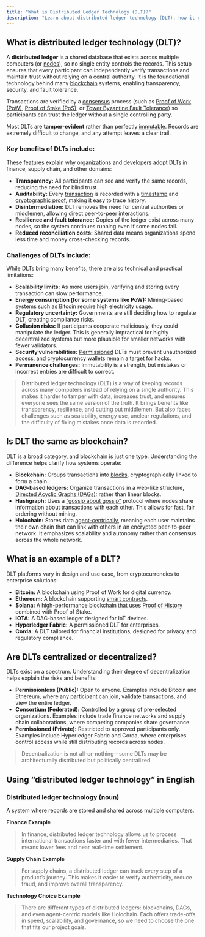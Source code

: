 ```yaml
---
title: "What is Distributed Ledger Technology (DLT)?"
description: "Learn about distributed ledger technology (DLT), how it relates to blockchain, examples of DLT platforms, and where it's used."
---
```


## What is distributed ledger technology (DLT)?

A **distributed ledger** is a shared database that exists across multiple computers (or [nodes](https://fluentdev.vercel.app/glossary/nodes)), so no single entity controls the records. This setup ensures that every participant can independently verify transactions and maintain trust without relying on a central authority. It is the foundational technology behind many [blockchain](https://fluentdev.vercel.app/glossary/blockchain) systems, enabling transparency, security, and fault tolerance.

Transactions are verified by a [consensus](https://fluentdev.vercel.app/glossary/consensus) process (such as [Proof of Work (PoW)](https://fluentdev.vercel.app/glossary/proof-of-work), [Proof of Stake (PoS)](https://fluentdev.vercel.app/glossary/proof-of-stake), or [Tower Byzantine Fault Tolerance](https://ackee.xyz/solana/book/latest/chapter2/tower-bft/)) so participants can trust the ledger without a single controlling party.  

Most DLTs are **tamper-evident** rather than perfectly [immutable](https://fluentdev.vercel.app/glossary/immutable). Records are extremely difficult to change, and any attempt leaves a clear trail.

### Key benefits of DLTs include:

These features explain why organizations and developers adopt DLTs in finance, supply chain, and other domains:

- **Transparency:** All participants can see and verify the same records, reducing the need for blind trust.  
- **Auditability:** Every [transaction](https://fluentdev.vercel.app/glossary/transaction) is recorded with a [timestamp](https://fluentdev.vercel.app/glossary/timestamp) and [cryptographic proof](https://fluentdev.vercel.app/glossary/cryptographic-proofs), making it easy to trace history.  
- **Disintermediation:** DLT removes the need for central authorities or middlemen, allowing direct peer-to-peer interactions.  
- **Resilience and fault tolerance:** Copies of the ledger exist across many nodes, so the system continues running even if some nodes fail.  
- **Reduced reconciliation costs:** Shared data means organizations spend less time and money cross-checking records.

### Challenges of DLTs include:

While DLTs bring many benefits, there are also technical and practical limitations:

- **Scalability limits:** As more users join, verifying and storing every transaction can slow performance.  
- **Energy consumption (for some systems like PoW):** Mining-based systems such as Bitcoin require high electricity usage.  
- **Regulatory uncertainty:** Governments are still deciding how to regulate DLT, creating compliance risks.  
- **Collusion risks:** If participants cooperate maliciously, they could manipulate the ledger. This is generally impractical for highly decentralized systems but more plausible for smaller networks with fewer validators.  
- **Security vulnerabilities:** [Permissioned](https://fluentdev.vercel.app/glossary/permissioned) DLTs must prevent unauthorized access, and cryptocurrency wallets remain a target for hacks.  
- **Permanence challenges:** Immutability is a strength, but mistakes or incorrect entries are difficult to correct.

> Distributed ledger technology (DLT) is a way of keeping records across many computers instead of relying on a single authority. This makes it harder to tamper with data, increases trust, and ensures everyone sees the same version of the truth. 
> It brings benefits like transparency, resilience, and cutting out middlemen. 
> But also faces challenges such as scalability, energy use, unclear regulations, and the difficulty of fixing mistakes once data is recorded.

## Is DLT the same as blockchain?

DLT is a broad category, and blockchain is just one type. Understanding the difference helps clarify how systems operate:

- **Blockchain:** Groups transactions into [blocks](https://fluentdev.vercel.app/glossary/blocks), cryptographically linked to form a chain.  
- **DAG-based ledgers:** Organize transactions in a web-like structure, [Directed Acyclic Graphs (DAGs):](https://atomicwallet.io/academy/articles/what-is-iota) rather than linear blocks.
- **Hashgraph:** Uses a [“gossip about gossip”](https://hedera.com/learning/hedera-hashgraph/what-is-gossip-about-gossip?) protocol where nodes share information about transactions with each other. This allows for fast, fair ordering without mining.  
- **Holochain:** Stores data [agent-centrically](https://www.holochain.org/what-holochain/), meaning each user maintains their own chain that can link with others in an encrypted peer-to-peer network. It emphasizes scalability and autonomy rather than consensus across the whole network.

## What is an example of a DLT?

DLT platforms vary in design and use case, from cryptocurrencies to enterprise solutions:

- **Bitcoin:** A blockchain using Proof of Work for digital currency.  
- **Ethereum:** A blockchain supporting [smart contracts](https://fluentdev.vercel.app/glossary/smart-contract).  
- **Solana:** A high-performance blockchain that uses [Proof of History](https://www.cyfrin.io/glossary/proof-of-history-poh) combined with Proof of Stake.  
- **IOTA:** A DAG-based ledger designed for IoT devices.  
- **Hyperledger Fabric:** A permissioned DLT for enterprises.  
- **Corda:** A DLT tailored for financial institutions, designed for privacy and regulatory compliance.

## Are DLTs centralized or decentralized?

DLTs exist on a spectrum. Understanding their degree of decentralization helps explain the risks and benefits:

- **Permissionless (Public):** Open to anyone. Examples include Bitcoin and Ethereum, where any participant can join, validate transactions, and view the entire ledger.  
- **Consortium (Federated):** Controlled by a group of pre-selected organizations. Examples include trade finance networks and supply chain collaborations, where competing companies share governance.  
- **Permissioned (Private):** Restricted to approved participants only. Examples include Hyperledger Fabric and Corda, where enterprises control access while still distributing records across nodes.    

> Decentralization is not all-or-nothing—some DLTs may be architecturally distributed but politically centralized.

## Using “distributed ledger technology” in English

### Distributed ledger technology (noun)

A system where records are stored and shared across multiple computers.  

**Finance Example**  
> In finance, distributed ledger technology allows us to process international transactions faster and with fewer intermediaries. That means lower fees and near real-time settlement.  

**Supply Chain Example**  
> For supply chains, a distributed ledger can track every step of a product’s journey. This makes it easier to verify authenticity, reduce fraud, and improve overall transparency.  

**Technology Choice Example**  
> There are different types of distributed ledgers: blockchains, DAGs, and even agent-centric models like Holochain. Each offers trade-offs in speed, scalability, and governance, so we need to choose the one that fits our project goals.  
